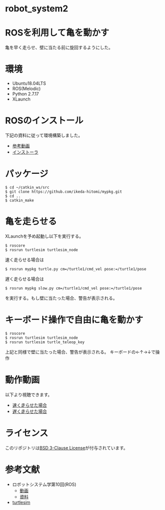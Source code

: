 # robot_system2

# ROSを利用して亀を動かす
亀を早く走らせ、壁に当たる前に旋回するようにした。

# 環境
- Ubuntu18.04LTS
- ROS(Melodic)
- Python 2.7.17
- XLaunch

# ROSのインストール
下記の資料に従って環境構築しました。
- [参考動画](https://www.youtube.com/watch?v=AFSrcE3qFkU)
- [インストーラ](https://github.com/ryuichiueda/ros_setup_scripts_Ubuntu18.04_desktop.git)


# パッケージ
```
$ cd ~/catkin_ws/src
$ git clone https://github.com/ikeda-hitomi/mypkg.git
$ cd ..
$ catkin_make
```
# 亀を走らせる
XLaunchを予め起動し以下を実行する。
```
$ roscore
$ rosrun turtlesim turtlesim_node
```
速く走らせる場合は
```
$ rosrun mypkg turtle.py cm=/turtle1/cmd_vel pose:=/turtle1/pose
```
遅く走らせる場合は
```
$ rosrun mypkg slow.py cm=/turtle1/cmd_vel pose:=/turtle1/pose
```
を実行する。もし壁に当たった場合、警告が表示される。

# キーボード操作で自由に亀を動かす
```
$ roscore
$ rosrun turtlesim turtlesim_node
$ rosrun turtlesim turtle_teleop_key
```
上記と同様で壁に当たった場合、警告が表示される。
キーボードの←↑→↓で操作

# 動作動画
以下より視聴できます。  
- [速く走らせた場合](https://youtu.be/JKBOvewLHmA)
- [遅く走らせた場合](https://youtu.be/tPKpvd6Urs4)

# ライセンス
このリポジトリは[BSD 3-Clause License](https://github.com/ikeda-hitomi/mypkg/blob/main/LICENSE)が付与されています。

# 参考文献
- ロボットシステム学第10回(ROS)
  - [動画](https://www.youtube.com/watch?v=PL85Pw_zQH0)
  - [資料](https://ryuichiueda.github.io/robosys2020/lesson10_ros.html#/)
- [turtlesim](https://brain.cc.kogakuin.ac.jp/~kanamaru/lecture/ROS/index3.html)
